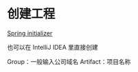 # 创建工程

[Spring initializer](https://start.spring.io/)

也可以在 IntelliJ IDEA 里直接创建

Group：一般输入公司域名
Artifact：项目名称